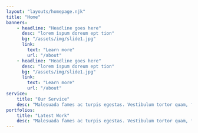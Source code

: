 ```yaml
---
layout: "layouts/homepage.njk"
title: "Home"
banners:
    - headline: "Headline goes here"
      desc: "lorem ispum doreum ept tion"
      bg: "/assets/img/slide1.jpg"
      link:
        text: "Learn more"
        url: "/about"
    - headline: "Headline goes here"
      desc: "lorem ispum doreum ept tion"
      bg: "/assets/img/slide1.jpg"
      link:
        text: "Learn more"
        url: "/about"
service:
    title: "Our Service"
    desc: "Malesuada fames ac turpis egestas. Vestibulum tortor quam, feugiat vitae."
portfolios:
    title: "Latest Work"
    desc: "Malesuada fames ac turpis egestas. Vestibulum tortor quam, feugiat vitae."  
---
```

 

